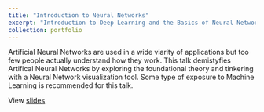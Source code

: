 ```yaml
---
title: "Introduction to Neural Networks"
excerpt: "Introduction to Deep Learning and the Basics of Neural Networks<br/><img src='/images/intro_neural_thumb.png'>"
collection: portfolio
---
```


Artificial Neural Networks are used in a wide viarity of applications but too few people actually understand how they work. This talk demistyfies Artifical Neural Networks by exploring the foundational theory and tinkering with a Neural Network visualization tool. Some type of exposure to Machine Learning is recommended for this talk.

View <a href="https://docs.google.com/presentation/d/1AdnIEAawLqiDRZSNRyrPYbwTTZDJbwTV9JXi8HRveiM/edit?usp=sharing" target="_blank">slides</a>